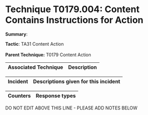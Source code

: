 # Technique T0179.004: Content Contains Instructions for Action

**Summary**: 

**Tactic**: TA31 Content Action <br><br>**Parent Technique:** T0179 Content Action


| Associated Technique | Description |
| --------- | ------------------------- |



| Incident | Descriptions given for this incident |
| -------- | -------------------- |



| Counters | Response types |
| -------- | -------------- |


DO NOT EDIT ABOVE THIS LINE - PLEASE ADD NOTES BELOW
